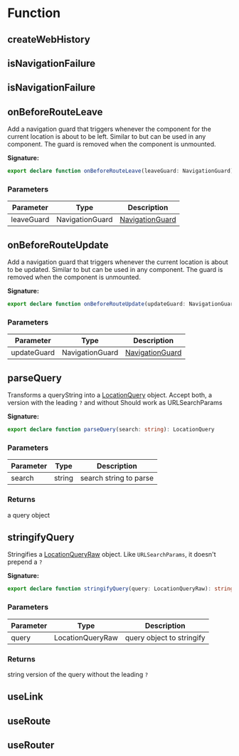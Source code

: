 # Function

## createWebHistory

## isNavigationFailure

## isNavigationFailure

## onBeforeRouteLeave

Add a navigation guard that triggers whenever the component for the current location is about to be left. Similar to but can be used in any component. The guard is removed when the component is unmounted.

**Signature:**

```typescript
export declare function onBeforeRouteLeave(leaveGuard: NavigationGuard): void
```

### Parameters

| Parameter  | Type            | Description                                               |
| ---------- | --------------- | --------------------------------------------------------- |
| leaveGuard | NavigationGuard | [NavigationGuard](./vue-router-interface#navigationguard) |

## onBeforeRouteUpdate

Add a navigation guard that triggers whenever the current location is about to be updated. Similar to but can be used in any component. The guard is removed when the component is unmounted.

**Signature:**

```typescript
export declare function onBeforeRouteUpdate(updateGuard: NavigationGuard): void
```

### Parameters

| Parameter   | Type            | Description                                               |
| ----------- | --------------- | --------------------------------------------------------- |
| updateGuard | NavigationGuard | [NavigationGuard](./vue-router-interface#navigationguard) |

## parseQuery

Transforms a queryString into a [LocationQuery](./vue-router-typealias#locationquery) object. Accept both, a version with the leading `?` and without Should work as URLSearchParams

**Signature:**

```typescript
export declare function parseQuery(search: string): LocationQuery
```

### Parameters

| Parameter | Type   | Description            |
| --------- | ------ | ---------------------- |
| search    | string | search string to parse |

### Returns

a query object

## stringifyQuery

Stringifies a [LocationQueryRaw](./vue-router-typealias#locationqueryraw) object. Like `URLSearchParams`, it doesn't prepend a `?`

**Signature:**

```typescript
export declare function stringifyQuery(query: LocationQueryRaw): string
```

### Parameters

| Parameter | Type             | Description               |
| --------- | ---------------- | ------------------------- |
| query     | LocationQueryRaw | query object to stringify |

### Returns

string version of the query without the leading `?`

## useLink

## useRoute

## useRouter
